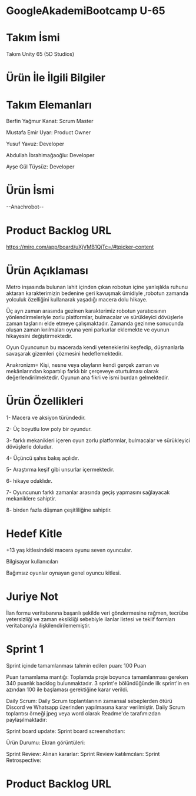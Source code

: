 # GoogleAkademiBootcamp U-65
# Takım İsmi
Takım Unity 65 (5D Studios)

# Ürün İle İlgili Bilgiler

# Takım Elemanları
Berfin Yağmur Kanat: Scrum Master 

Mustafa Emir Uyar: Product Owner

Yusuf Yavuz: Developer

Abdullah İbrahimağaoğlu: Developer

Ayşe Gül Tüysüz: Developer

# Ürün İsmi
--Anachrobot--

# Product Backlog URL
https://miro.com/app/board/uXjVMB1QjTc=/#tpicker-content

# Ürün Açıklaması

Metro inşasında bulunan lahit içinden çıkan robotun içine yanlışlıkla ruhunu aktaran karakterimizin bedenine geri kavuşmak ümidiyle ,robotun zamanda yolculuk özelliğini kullanarak yaşadığı macera dolu hikaye. 

Üç ayrı zaman arasında gezinen karakterimiz robotun yaratıcısının yönlendirmeleriyle zorlu platformlar, bulmacalar ve sürükleyici dövüşlerle zaman taşlarını elde etmeye çalışmaktadır. Zamanda gezinme sonucunda oluşan zaman kırılmaları oyuna yeni parkurlar eklemekte ve oyunun hikayesini değiştirmektedir. 

Oyun Oyuncunun bu macerada kendi yeteneklerini keşfedip, düşmanlarla savaşarak gizemleri çözmesini hedeflemektedir.

Anakronizm= Kişi, nesne veya olayların kendi gerçek zaman ve mekânlarından kopartılıp farklı bir çerçeveye oturtulması olarak değerlendirilmektedir. Oyunun ana fikri ve ismi burdan gelmektedir.

# Ürün Özellikleri
1- Macera ve aksiyon türündedir.

2- Üç boyutlu low poly bir oyundur.

3- farklı mekanikleri içeren oyun zorlu platformlar, bulmacalar ve sürükleyici dövüşlerle doludur. 

4- Üçüncü şahıs bakış açılıdır.

5- Araştırma keşif gibi unsurlar içermektedir. 

6- hikaye odaklıdır.

7- Oyuncunun farklı zamanlar arasında geçiş yapmasını sağlayacak mekaniklere sahiptir.

8- birden fazla düşman çeşitliliğine sahiptir.

# Hedef Kitle
+13 yaş kitlesindeki macera oyunu seven oyuncular.

Bilgisayar kullanıcıları

Bağımsız oyunlar oynayan genel oyuncu kitlesi.


# Juriye Not
İlan formu veritabanına başarılı şekilde veri göndermesine rağmen, tecrübe yetersizliği ve zaman eksikliği sebebiyle ilanlar listesi ve teklif formları veritabanıyla ilişkilendirilememiştir.

# Sprint 1
Sprint içinde tamamlanması tahmin edilen puan: 100 Puan

Puan tamamlama mantığı: Toplamda proje boyunca tamamlanması gereken 340 puanlık backlog bulunmaktadır. 3 sprint'e bölündüğünde ilk sprint'in en azından 100 ile başlaması gerektiğine karar verildi.

Daily Scrum: Daily Scrum toplantılarının zamansal sebeplerden ötürü Discord ve Whatsapp üzerinden yapılmasına karar verilmiştir. Daily Scrum toplantısı örneği jpeg veya word olarak Readme'de tarafımızdan paylaşılmaktadır: 

Sprint board update: Sprint board screenshotları: 

Ürün Durumu: Ekran görüntüleri:  

Sprint Review: Alınan kararlar: 
Sprint Review katılımcıları: 
Sprint Retrospective:

# Product Backlog URL
